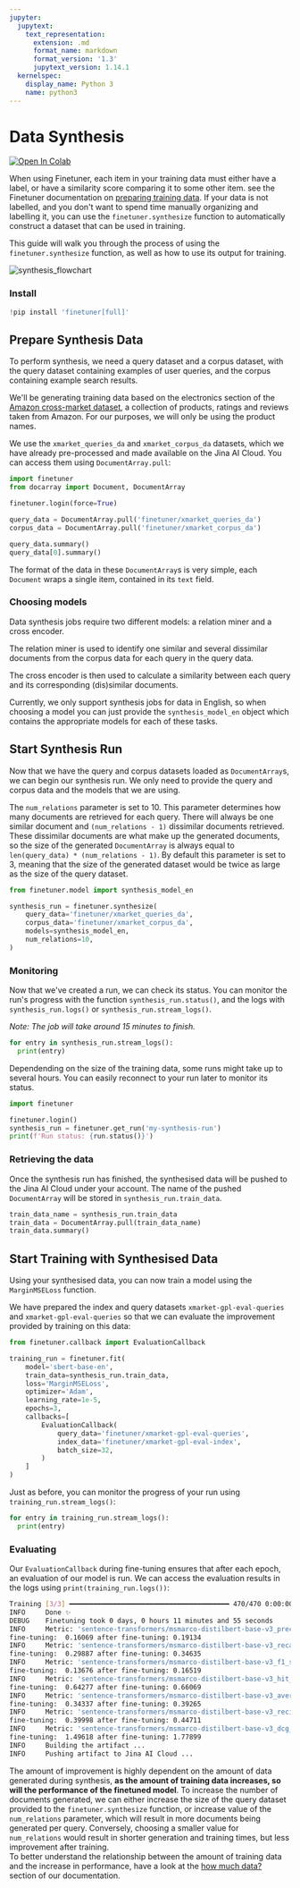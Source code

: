 ```yaml
---
jupyter:
  jupytext:
    text_representation:
      extension: .md
      format_name: markdown
      format_version: '1.3'
      jupytext_version: 1.14.1
  kernelspec:
    display_name: Python 3
    name: python3
---
```


<!-- #region id="RDjy9CrsuHH5" -->
# Data Synthesis

<a href="https://colab.research.google.com/drive/1sX5K0eophlHXu1S7joysZJUj1zfh28Gi?usp=sharing"><img alt="Open In Colab" src="https://colab.research.google.com/assets/colab-badge.svg"></a>

When using Finetuner, each item in your training data must either have a label, or have a similarity score comparing it to some other item. see the Finetuner documentation on [preparing training data](https://finetuner.jina.ai/walkthrough/create-training-data/).
If your data is not labelled, and you don't want to spend time manually organizing and labelling it, you can use the `finetuner.synthesize` function to automatically construct a dataset that can be used in training.

This guide will walk you through the process of using the `finetuner.synthesize` function, as well as how to use its output for training.

![synthesis_flowchart](https://user-images.githubusercontent.com/58855099/240291609-5b3711d6-7c1b-4656-882e-5de9b488d395.png)


### Install
<!-- #endregion -->

```python colab={"base_uri": "https://localhost:8080/"} id="S2JbPtGVRVMo" outputId="b674e44e-6fb9-4129-c90d-22c9903313c4"
!pip install 'finetuner[full]'
```

<!-- #region id="IRctQj4-zF9V" -->
## Prepare Synthesis Data
To perform synthesis, we need a query dataset and a corpus dataset, with the query dataset containing examples of user queries, and the corpus containing example search results.

We'll be generating training data based on the electronics section of the [Amazon cross-market dataset](https://xmrec.github.io/data/us/), a collection of products, ratings and reviews taken from Amazon. For our purposes, we will only be using the product names.  

We use the `xmarket_queries_da` and `xmarket_corpus_da` datasets, which we have already pre-processed and made available on the Jina AI Cloud. You can access them using `DocumentArray.pull`:
<!-- #endregion -->

```python colab={"base_uri": "https://localhost:8080/", "height": 203, "referenced_widgets": ["3cb81c3f5e0040aea02951eff9dff059", "40dd987eb8b14cff8dfc13bf93fa33c7", "75801a01473049c3ab4ae65c06b9a561", "a9c3e12ee1174a28b3931de1a82e2b4f", "9c7d39eb1cee431a841853aecf3f3591", "97d3f809f7c84ec3bb17a3066cbc2e73", "5953d68b80f74ecb99194d51f9e53a63", "15e315f55a1e472185b5704945661a01", "686e2843a27f4d68a93283d3ae936980", "9f8f7c6766d3453590cb6fc0733c55f2", "5c5904d26a0f4cb281f7105a23c5b294", "607aa3662ad4462f9ac343109c19ce3f", "86dbe530bc124cb199aacce49452ef44", "3a9d4001f2554c72b7d2daf12123ed9a", "4303b34cb255476f8b28ea5f10466308", "04a7972e4a794727899c46c6739f7d3b", "ee475535574e4479a88069861e009dae", "34698b70cdd04d5a912c0abccb65ecc0", "2ddcb79caeaa4c168017e6f16bcde4a7", "cc20600b050c4975b7e54a5efc7c7a07", "b16e4a2f26834841ade7013f850f4148", "03a2d6bcb651480f963e130023b2bdef", "87f9082328584446854bad3159a6e555", "ebc2f28f5ca44c34a06b452cb1f08e41", "7fede4f4efea4b3181dbf1b3c2612f82", "42773c4d708a44c597072a4f4a7fec99", "86441a78eb6c4e5682e5f866d8e08540", "22eaa7a2895d4f83b209f8351edc3c6b", "426d2897698b437d8e28040d8da96e3a", "fd88174b1c3549eebbfaff6d3c2c64f5", "4d1460d6bbb445ee8a793095389d2ca4"]} id="Srywu6C3YB0c" outputId="c5efed4e-d825-438b-f5b7-89547d01c84d"
import finetuner
from docarray import Document, DocumentArray

finetuner.login(force=True)
```

```python colab={"base_uri": "https://localhost:8080/", "height": 418} id="hupAvfrwXJFk" outputId="96f66b12-8bec-4165-ed23-3166febac439"
query_data = DocumentArray.pull('finetuner/xmarket_queries_da')
corpus_data = DocumentArray.pull('finetuner/xmarket_corpus_da')

query_data.summary()
query_data[0].summary()
```

<!-- #region id="Xv1Qz1Q3mYu1" -->
The format of the data in these `DocumentArray`s is very simple, each `Document` wraps a single item, contained in its `text` field.
<!-- #endregion -->

<!-- #region id="pLoVzibX6BB8" -->
### Choosing models
Data synthesis jobs require two different models: a relation miner and a cross encoder.  

The relation miner is used to identify one similar and several dissimilar documents from the corpus data for each query in the query data.  

The cross encoder is then used to calculate a similarity between each query and its corresponding (dis)similar documents.  

Currently, we only support synthesis jobs for data in English, so when choosing a model you can just provide the `synthesis_model_en` object which contains the appropriate models for each of these tasks.
<!-- #endregion -->

<!-- #region id="KXtNctnH50AI" -->
## Start Synthesis Run
Now that we have the query and corpus datasets loaded as `DocumentArray`s, we can begin our synthesis run. We only need to provide the query and corpus data and the models that we are using.  

The `num_relations` parameter is set to 10. This parameter determines how many documents are retrieved for each query. There will always be one similar document and `(num_relations - 1)` dissimilar documents retrieved. These dissimilar documents are what make up the generated documents, so the size of the generated `DocumentArray` is always equal to `len(query_data) * (num_relations - 1)`. By default this parameter is set to 3, meaning that the size of the generated dataset would be twice as large as the size of the query dataset.
<!-- #endregion -->

```python id="7_EmudwyZlCO"
from finetuner.model import synthesis_model_en

synthesis_run = finetuner.synthesize(
    query_data='finetuner/xmarket_queries_da',
    corpus_data='finetuner/xmarket_corpus_da',
    models=synthesis_model_en,
    num_relations=10,
)

```

<!-- #region id="93yAUv4q-FQO" -->
### Monitoring

Now that we've created a run, we can check its status. You can monitor the run's progress with the function `synthesis_run.status()`, and the logs with `synthesis_run.logs()` or `synthesis_run.stream_logs()`. 

*Note: The job will take around 15 minutes to finish.*
<!-- #endregion -->

```python colab={"base_uri": "https://localhost:8080/", "height": 1000, "referenced_widgets": ["fa63c575dc1f4118bc4b281cbf66ff78", "8725d03b98c34a7cad801951153b91ba"]} id="bZWaP1hbiA-g" outputId="0583be30-92ca-4b52-b756-2225c80525c1"
for entry in synthesis_run.stream_logs():
  print(entry)
```

<!-- #region id="wZL1O-YK-8kG" -->
Dependending on the size of the training data, some runs might take up to several hours. You can easily reconnect to your run later to monitor its status.

```python
import finetuner

finetuner.login()
synthesis_run = finetuner.get_run('my-synthesis-run')
print(f'Run status: {run.status()}')
```
<!-- #endregion -->

<!-- #region id="DoOuKaDU_F8U" -->
### Retrieving the data

Once the synthesis run has finished, the synthesised data will be pushed to the Jina AI Cloud under your account. The name of the pushed `DocumentArray` will be stored in `synthesis_run.train_data`.
<!-- #endregion -->

```python colab={"base_uri": "https://localhost:8080/", "height": 348} id="i6iiKEf7nyMM" outputId="dc39bb81-ffc5-4566-c351-494aa94998de"
train_data_name = synthesis_run.train_data
train_data = DocumentArray.pull(train_data_name)
train_data.summary()
```

<!-- #region id="cisFVD3o_bx3" -->
## Start Training with Synthesised Data

Using your synthesised data, you can now train a model using the `MarginMSELoss` function.  

 We have prepared the index and query datasets `xmarket-gpl-eval-queries` and `xmarket-gpl-eval-queries` so that we can evaluate the improvement provided by training on this data:
<!-- #endregion -->

```python id="ebfxt4NStvvg"
from finetuner.callback import EvaluationCallback

training_run = finetuner.fit(
    model='sbert-base-en',
    train_data=synthesis_run.train_data,
    loss='MarginMSELoss',
    optimizer='Adam',
    learning_rate=1e-5,
    epochs=3,
    callbacks=[
        EvaluationCallback(
            query_data='finetuner/xmarket-gpl-eval-queries',
            index_data='finetuner/xmarket-gpl-eval-index',
            batch_size=32,
        )
    ]
)
```

<!-- #region id="ubApI8OxARz3" -->
Just as before, you can monitor the progress of your run using `training_run.stream_logs()`:
<!-- #endregion -->

```python colab={"base_uri": "https://localhost:8080/", "height": 1000} id="5tXpHElN4zzg" outputId="e2ed9587-c6e1-43da-da49-8db4d1d82c8d"
for entry in training_run.stream_logs():
  print(entry)
```

<!-- #region id="UcB3Fyk5Ao6T" -->
### Evaluating

Our `EvaluationCallback` during fine-tuning ensures that after each epoch, an evaluation of our model is run. We can access the evaluation results in the logs using `print(training_run.logs())`:

```bash
Training [3/3] ━━━━━━━━━━━━━━━━━━━━━━━━━━━━━━━━━━━━━━━━ 470/470 0:00:00 0:02:34 • loss: 5.191
INFO     Done ✨                                                                              __main__.py:192
DEBUG    Finetuning took 0 days, 0 hours 11 minutes and 55 seconds                            __main__.py:194
INFO     Metric: 'sentence-transformers/msmarco-distilbert-base-v3_precision_at_k' before     __main__.py:207
fine-tuning:  0.16069 after fine-tuning: 0.19134
INFO     Metric: 'sentence-transformers/msmarco-distilbert-base-v3_recall_at_k' before        __main__.py:207
fine-tuning:  0.29887 after fine-tuning: 0.34635
INFO     Metric: 'sentence-transformers/msmarco-distilbert-base-v3_f1_score_at_k' before      __main__.py:207
fine-tuning:  0.13676 after fine-tuning: 0.16519
INFO     Metric: 'sentence-transformers/msmarco-distilbert-base-v3_hit_at_k' before           __main__.py:207
fine-tuning:  0.64277 after fine-tuning: 0.66069
INFO     Metric: 'sentence-transformers/msmarco-distilbert-base-v3_average_precision' before  __main__.py:207
fine-tuning:  0.34337 after fine-tuning: 0.39265
INFO     Metric: 'sentence-transformers/msmarco-distilbert-base-v3_reciprocal_rank' before    __main__.py:207
fine-tuning:  0.39998 after fine-tuning: 0.44711
INFO     Metric: 'sentence-transformers/msmarco-distilbert-base-v3_dcg_at_k' before           __main__.py:207
fine-tuning:  1.49618 after fine-tuning: 1.77899
INFO     Building the artifact ...                                                            __main__.py:231
INFO     Pushing artifact to Jina AI Cloud ...                                                __main__.py:260
```

The amount of improvement is highly dependent on the amount of data generated during synthesis, **as the amount of training data increases, so will the performance of the finetuned model**. To increase the number of documents generated, we can either increase the size of the query dataset provided to the `finetuner.synthesize` function, or increase value of the `num_relations` parameter, which will result in more documents being generated per query. Conversely, choosing a smaller value for `num_relations` would result in shorter generation and training times, but less improvement after training.  
To better understand the relationship between the amount of training data and the increase in performance, have a look at the [how much data?](https://finetuner.jina.ai/advanced-topics/budget/) section of our documentation.

<!-- #endregion -->
